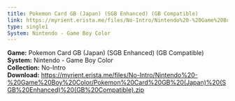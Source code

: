 ```yaml
---
title: Pokemon Card GB (Japan) (SGB Enhanced) (GB Compatible)
link: https://myrient.erista.me/files/No-Intro/Nintendo%20-%20Game%20Boy%20Color/Pokemon%20Card%20GB%20(Japan)%20(SGB%20Enhanced)%20(GB%20Compatible).zip
type: single1
System: Nintendo - Game Boy Color
---
```

<b>Game:</b> Pokemon Card GB (Japan) (SGB Enhanced) (GB Compatible)<br>
<b>System:</b> Nintendo - Game Boy Color<br>
<b>Collection:</b> No-Intro<br>
<b>Download:</b> https://myrient.erista.me/files/No-Intro/Nintendo%20-%20Game%20Boy%20Color/Pokemon%20Card%20GB%20(Japan)%20(SGB%20Enhanced)%20(GB%20Compatible).zip